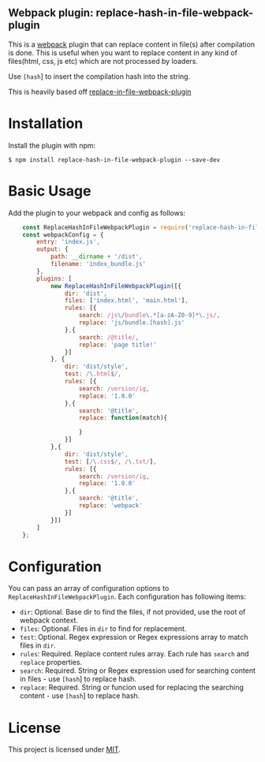 ## Webpack plugin: replace-hash-in-file-webpack-plugin

This is a [webpack](http://webpack.github.io/) plugin that can replace content in file(s) after compilation is done. This is useful when you want to replace content in any kind of files(html, css, js etc) which are not processed by loaders.

Use `[hash`] to insert the compilation hash into the string.

This is heavily based off [replace-in-file-webpack-plugin](https://github.com/oyslin/replace-in-file-webpack-plugin)

Installation
============
Install the plugin with npm:
```shell
$ npm install replace-hash-in-file-webpack-plugin --save-dev
```

Basic Usage
===========
Add the plugin to your webpack and config as follows:

```javascript
    const ReplaceHashInFileWebpackPlugin = require('replace-hash-in-file-webpack-plugin');
    const webpackConfig = {
        entry: 'index.js',
        output: {
            path: __dirname + '/dist',
            filename: 'index_bundle.js'
        },
        plugins: [
            new ReplaceHashInFileWebpackPlugin([{
                dir: 'dist',
                files: ['index.html', 'main.html'],
                rules: [{
                    search: /js\/bundle\.*[a-zA-Z0-9]*\.js/,
                    replace: 'js/bundle.[hash].js'
                },{
                    search: /@title/,
                    replace: 'page title!'
                }]
            }, {
                dir: 'dist/style',
                test: /\.html$/,
                rules: [{
                    search: /version/ig,
                    replace: '1.0.0'
                },{
                    search: '@title',
                    replace: function(match){

                    }
                }]
            },{
                dir: 'dist/style',
                test: [/\.css$/, /\.txt/],
                rules: [{
                    search: /version/ig,
                    replace: '1.0.0'
                },{
                    search: '@title',
                    replace: 'webpack'
                }]
            }])
        ]
    };
```

Configuration
=============

You can pass an array of configuration options to `ReplaceHashInFileWebpackPlugin`. Each configuration has following items:

- `dir`: Optional. Base dir to find the files, if not provided, use the root of webpack context.
- `files`: Optional. Files in `dir` to find for replacement.
- `test`: Optional. Regex expression or Regex expressions array to match files in `dir`.
- `rules`: Required. Replace content rules array. Each rule has `search` and `replace` properties.
- `search`: Required. String or Regex expression used for searching content in files - use `[hash`] to replace hash.
- `replace`: Required. String or funcion used for replacing the searching content - use `[hash`] to replace hash.

# License

This project is licensed under [MIT](https://github.com/oyslin/replace-hash-in-file-webpack-plugin/blob/master/LICENSE).

